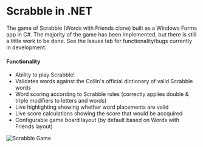 # Scrabble in .NET
The game of Scrabble (Words with Friends clone) built as a Windows Forms app in C#.
The majority of the game has been implemented, but there is still a little work to be done. See the Issues tab for functionality/bugs currently in development.

#### Functionality
+ Ability to play Scrabble!
+ Validates words against the Collin's official dictionary of valid Scrabble words
+ Word scoring according to Scrabble rules (correctly applies double & triple modifiers to letters and words)
+ Live highlighting showing whether word placements are valid
+ Live score calculations showing the score that would be accquired
+ Configurable game board layout (by default based on Words with Friends layout)

![Scrabble Game](https://i.imgur.com/FCCuUHt.png "Scrabble Game")